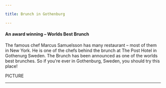 ```yaml
---

title: Brunch in Gothenburg

---
```


<h4>An award winning – Worlds Best Brunch</h4>

<p1>The famous chef Marcus Samuelsson has many restaurant – most of them in New York. He is one of the chefs behind the brunch at The Post Hotel in Gothenurg Sweden.
The Brunch has been announced as one of the worlds best brunches. So if you're ever in Gothenburg, Sweden, you should try this place! </p1>

PICTURE

---
